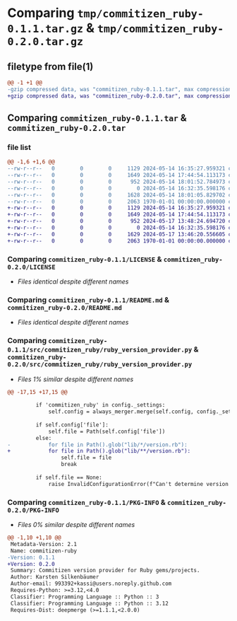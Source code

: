 # Comparing `tmp/commitizen_ruby-0.1.1.tar.gz` & `tmp/commitizen_ruby-0.2.0.tar.gz`

## filetype from file(1)

```diff
@@ -1 +1 @@
-gzip compressed data, was "commitizen_ruby-0.1.1.tar", max compression
+gzip compressed data, was "commitizen_ruby-0.2.0.tar", max compression
```

## Comparing `commitizen_ruby-0.1.1.tar` & `commitizen_ruby-0.2.0.tar`

### file list

```diff
@@ -1,6 +1,6 @@
--rw-r--r--   0        0        0     1129 2024-05-14 16:35:27.959321 commitizen_ruby-0.1.1/LICENSE
--rw-r--r--   0        0        0     1649 2024-05-14 17:44:54.113173 commitizen_ruby-0.1.1/README.md
--rw-r--r--   0        0        0      952 2024-05-14 18:01:52.784973 commitizen_ruby-0.1.1/pyproject.toml
--rw-r--r--   0        0        0        0 2024-05-14 16:32:35.598176 commitizen_ruby-0.1.1/src/commitizen_ruby/__init__.py
--rw-r--r--   0        0        0     1628 2024-05-14 18:01:05.829702 commitizen_ruby-0.1.1/src/commitizen_ruby/ruby_version_provider.py
--rw-r--r--   0        0        0     2063 1970-01-01 00:00:00.000000 commitizen_ruby-0.1.1/PKG-INFO
+-rw-r--r--   0        0        0     1129 2024-05-14 16:35:27.959321 commitizen_ruby-0.2.0/LICENSE
+-rw-r--r--   0        0        0     1649 2024-05-14 17:44:54.113173 commitizen_ruby-0.2.0/README.md
+-rw-r--r--   0        0        0      952 2024-05-17 13:48:24.694720 commitizen_ruby-0.2.0/pyproject.toml
+-rw-r--r--   0        0        0        0 2024-05-14 16:32:35.598176 commitizen_ruby-0.2.0/src/commitizen_ruby/__init__.py
+-rw-r--r--   0        0        0     1629 2024-05-17 13:46:20.556605 commitizen_ruby-0.2.0/src/commitizen_ruby/ruby_version_provider.py
+-rw-r--r--   0        0        0     2063 1970-01-01 00:00:00.000000 commitizen_ruby-0.2.0/PKG-INFO
```

### Comparing `commitizen_ruby-0.1.1/LICENSE` & `commitizen_ruby-0.2.0/LICENSE`

 * *Files identical despite different names*

### Comparing `commitizen_ruby-0.1.1/README.md` & `commitizen_ruby-0.2.0/README.md`

 * *Files identical despite different names*

### Comparing `commitizen_ruby-0.1.1/src/commitizen_ruby/ruby_version_provider.py` & `commitizen_ruby-0.2.0/src/commitizen_ruby/ruby_version_provider.py`

 * *Files 1% similar despite different names*

```diff
@@ -17,15 +17,15 @@
 
         if 'commitizen_ruby' in config._settings:
             self.config = always_merger.merge(self.config, config._settings['commitizen_ruby'])
 
         if self.config['file']:
             self.file = Path(self.config['file'])
         else:
-            for file in Path().glob("lib/*/version.rb"):
+            for file in Path().glob("lib/**/version.rb"):
                 self.file = file
                 break
 
         if self.file == None:
             raise InvalidConfigurationError(f"Can't determine version file and no file path is set in config.")
```

### Comparing `commitizen_ruby-0.1.1/PKG-INFO` & `commitizen_ruby-0.2.0/PKG-INFO`

 * *Files 0% similar despite different names*

```diff
@@ -1,10 +1,10 @@
 Metadata-Version: 2.1
 Name: commitizen-ruby
-Version: 0.1.1
+Version: 0.2.0
 Summary: Commitizen version provider for Ruby gems/projects.
 Author: Karsten Silkenbäumer
 Author-email: 993392+kassi@users.noreply.github.com
 Requires-Python: >=3.12,<4.0
 Classifier: Programming Language :: Python :: 3
 Classifier: Programming Language :: Python :: 3.12
 Requires-Dist: deepmerge (>=1.1.1,<2.0.0)
```

